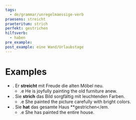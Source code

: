```yaml
---
tags:
  - de/grammar/unregelmaessige-verb
praesens: streicht
praeteritum: strich
perfekt: gestrichen
hilfsverb:
  - haben
pre_example: 
post_example: eine Wand/Urlaubstage
---
```


# Examples
- . Er **streicht** mit Freude die alten Möbel neu.
	- .e He is joyfully painting the old furniture anew.
- . Sie **strich** das Bild sorgfältig mit leuchtenden Farben.
	- .e She painted the picture carefully with bright colors.
- . Sie **hat** das gesamte Haus **gestrichen</em.
	- .e She has painted the entire house.
